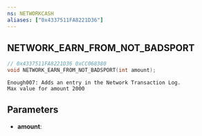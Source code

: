 ```yaml
---
ns: NETWORKCASH
aliases: ["0x4337511FA8221D36"]
---
```

## NETWORK_EARN_FROM_NOT_BADSPORT

```c
// 0x4337511FA8221D36 0xCC068380
void NETWORK_EARN_FROM_NOT_BADSPORT(int amount);
```

```
Enough007: Adds an entry in the Network Transaction Log.  
Max value for amount 2000  
```

## Parameters
* **amount**: 

